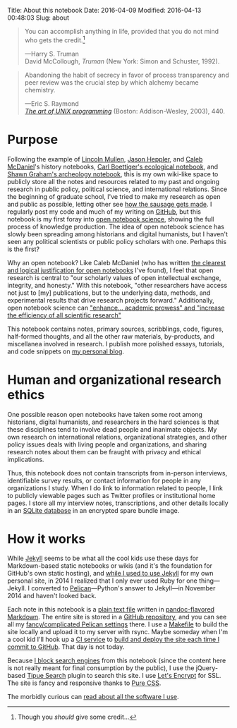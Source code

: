 Title: About this notebook
Date: 2016-04-09
Modified: 2016-04-13 00:48:03
Slug: about

> You can accomplish anything in life, provided that you do not mind who gets the credit.[^1]
> 
> —Harry S. Truman  
> David McCollough, *Truman* (New York: Simon and Schuster, 1992).

> Abandoning the habit of secrecy in favor of process transparency and peer review was the crucial step by which alchemy became chemistry.
> 
> —Eric S. Raymond  
> [*The art of UNIX programming*](https://books.google.com/books?id=H4q1t-jAcBIC&pg=PA440&lpg=PA440&dq=Abandoning+the+habit+of+secrecy+in+favor+of+process+transparency&source=bl&ots=-e4tLoygcr&sig=d4t3wJ-qIDkCxRZxHXYS8iismNk&hl=en&sa=X&ved=0ahUKEwjk0M6OxYrMAhWIKyYKHSsgAUkQ6AEIHTAA#v=onepage&q=Abandoning%20the%20habit%20of%20secrecy%20in%20favor%20of%20process%20transparency&f=false) (Boston: Addison-Wesley, 2003), 440.

# Purpose

Following the example of [Lincoln Mullen](http://notebook.lincolnmullen.com/), [Jason Heppler](http://notebook.jasonheppler.org/), and [Caleb McDaniel](http://wcm1.web.rice.edu/)'s history notebooks, [Carl Boettiger's ecological notebook](http://www.carlboettiger.info/lab-notebook.html), and [Shawn Graham's archeology notebook](https://electricarchaeology.ca/2015/10/06/an-elegant-open-notebook/), this is my own wiki-like space to publicly store all the notes and resources related to my past and ongoing research in public policy, political science, and international relations. Since the beginning of graduate school, I've tried to make my research as open and public as possible, letting other see [how the sausage gets made](http://genius.com/Lin-manuel-miranda-the-room-where-it-happens-lyrics#note-7871352). I regularly post my code and much of my writing on [GitHub](https://github.com/andrewheiss/), but this notebook is my first foray into [open notebook science](https://en.wikipedia.org/wiki/Open_notebook_science), showing the full process of knowledge production. The idea of open notebook science has slowly been spreading among historians and digital humanists, but I haven't seen any political scientists or public policy scholars with one. Perhaps this is the first?

Why an open notebook? Like Caleb McDaniel (who has written [the clearest and logical justification for open notebooks](http://wcm1.web.rice.edu/open-notebook-history.html) I've found), I feel that open research is central to "our scholarly values of open intellectual exchange, integrity, and honesty." With this notebook, "other researchers have access not just to [my] publications, but to the underlying data, methods, and experimental results that drive research projects forward." Additionally, open notebook science can ["enhance… academic prowess" and "increase the efficiency of all scientific research"](http://onsnetwork.org/what-is-open-notebook-science/why-should-you-keep-an-open-notebook/)

This notebook contains notes, primary sources, scribblings, code, figures, half-formed thoughts, and all the other raw materials, by-products, and miscellanea involved in research. I publish more polished essays, tutorials, and code snippets on [my personal blog](https://www.andrewheiss.com/blog/).


# Human and organizational research ethics

One possible reason open notebooks have taken some root among historians, digital humanists, and researchers in the hard sciences is that these disciplines tend to involve dead people and inanimate objects. My own research on international relations, organizational strategies, and other policy issues deals with living people and organizations, and sharing research notes about them can be fraught with privacy and ethical implications.

Thus, this notebook does not contain transcripts from in-person interviews, identifiable survey results, or contact information for people in any organizations I study. When I do link to information related to people, I link to publicly viewable pages such as Twitter profiles or institutional home pages. I store all my interview notes, transcriptions, and other details locally in an [SQLite database](https://www.andrewheiss.com/blog/2016/02/10/libreoffice-base-sqlite-odbc-osx/) in an encrypted spare bundle image.


# How it works

While [Jekyll](https://jekyllrb.com/) seems to be what all the cool kids use these days for Markdown-based static notebooks or wikis (and it's the foundation for GitHub's own static hosting), and [while I used to use Jekyll](https://github.com/andrewheiss/ah-jekyll) for my own personal site, in 2014 I realized that I only ever used Ruby for one thing—Jekyll. I converted to [Pelican](http://blog.getpelican.com/)—Python's answer to Jekyll—in November 2014 and haven't looked back.

Each note in this notebook is a [plain text file](http://plain-text.co/) written in [pandoc-flavored](http://pandoc.org/) [Markdown](https://daringfireball.net/projects/markdown/). The entire site is stored in a [GitHub repository](https://github.com/andrewheiss/notebook), and you can see all my [fancy/complicated Pelican settings](https://github.com/andrewheiss/notebook/blob/master/pelicanconf.py) there. I use a [Makefile](https://github.com/andrewheiss/notebook/blob/master/Makefile) to build the site locally and upload it to my server with rsync. Maybe someday when I'm a cool kid I'll hook up a [CI service](https://travis-ci.org/) to [build and deploy the site each time I commit to GitHub](http://blog.mathieu-leplatre.info/publish-your-pelican-blog-on-github-pages-via-travis-ci.html). That day is not today.

Because [I block search engines](https://notebook.andrewheiss.com/robots.txt) from this notebook (since the content here is not really meant for final consumption by the public), I use the jQuery-based [Tipue Search](http://www.tipue.com/search/) plugin to search this site. I use [Let's Encrypt](https://letsencrypt.org/) for SSL. The site is fancy and responsive thanks to [Pure CSS](http://purecss.io/).

The morbidly curious can [read about all the software I use](https://www.andrewheiss.com/uses/).

[^1]:   Though you *should* give some credit…
